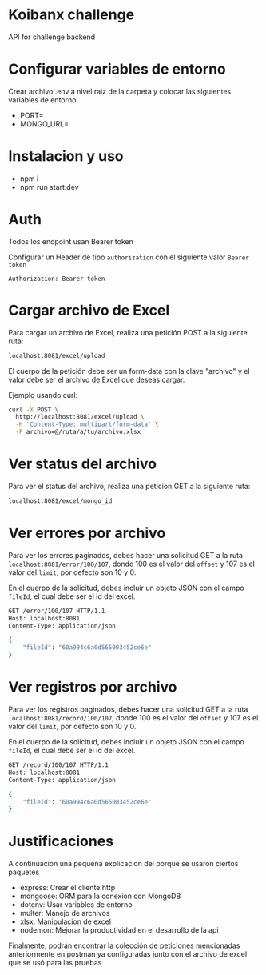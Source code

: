 # Koibanx challenge

API for challenge backend

# Configurar variables de entorno

Crear archivo .env a nivel raiz de la carpeta y colocar las siguientes variables de entorno

- PORT=
- MONGO_URL=

# Instalacion y uso

- npm i
- npm run start:dev

# Auth

Todos los endpoint usan Bearer token

Configurar un Header de tipo `authorization` con el siguiente valor `Bearer token`

```
Authorization: Bearer token
```

# Cargar archivo de Excel

Para cargar un archivo de Excel, realiza una petición POST a la siguiente ruta:

```bash
localhost:8081/excel/upload
```

El cuerpo de la petición debe ser un form-data con la clave "archivo" y el valor debe ser el archivo de Excel que deseas cargar.

Ejemplo usando curl:

```bash
curl -X POST \
  http://localhost:8081/excel/upload \
  -H 'Content-Type: multipart/form-data' \
  -F archivo=@/ruta/a/tu/archivo.xlsx
```

# Ver status del archivo

Para ver el status del archivo, realiza una peticion GET a la siguiente ruta:

```bash
localhost:8081/excel/mongo_id
```

# Ver errores por archivo

Para ver los errores paginados, debes hacer una solicitud GET a la ruta `localhost:8081/error/100/107`, donde 100 es el valor del `offset` y 107 es el valor del `limit`, por defecto son 10 y 0.

En el cuerpo de la solicitud, debes incluir un objeto JSON con el campo `fileId`, el cual debe ser el id del excel.

```bash
GET /error/100/107 HTTP/1.1
Host: localhost:8081
Content-Type: application/json

{
    "fileId": "60a994c6a0d565003452ce6e"
}
```

# Ver registros por archivo

Para ver los registros paginados, debes hacer una solicitud GET a la ruta `localhost:8081/record/100/107`, donde 100 es el valor del `offset` y 107 es el valor del `limit`, por defecto son 10 y 0.

En el cuerpo de la solicitud, debes incluir un objeto JSON con el campo `fileId`, el cual debe ser el id del excel.

```bash
GET /record/100/107 HTTP/1.1
Host: localhost:8081
Content-Type: application/json

{
    "fileId": "60a994c6a0d565003452ce6e"
}
```

# Justificaciones

A continuacion una pequeña explicacion del porque se usaron ciertos paquetes

- express: Crear el cliente http
- mongoose: ORM para la conexion con MongoDB
- dotenv: Usar variables de entorno
- multer: Manejo de archivos
- xlsx: Manipulacion de excel
- nodemon: Mejorar la productividad en el desarrollo de la api

Finalmente, podrán encontrar la colección de peticiones mencionadas anteriormente en postman ya configuradas junto con el archivo de excel que se usó para las pruebas
